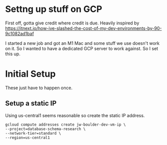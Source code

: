 # Settng up stuff on GCP

First off, gotta give credit where credit is due. Heavily inspired by https://itnext.io/how-ive-slashed-the-cost-of-my-dev-environments-by-90-9c1082ad1baf

I started a new job and got an M1 Mac and some stuff we use doesn't work on it. So I wanted to have a dedicated GCP server to work against. So I set this up.

# Initial Setup
These just have to happen once.

## Setup a static IP

Using us-central1 seems reasonable so create the static IP address.

```
gcloud compute addresses create jw-boulder-dev-vm-ip \ 
--project=database-schema-research \ 
--network-tier=standard \
--region=us-central1
````
